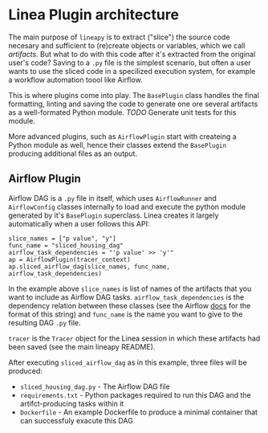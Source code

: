 # Linea Plugin architecture

The main purpose of `lineapy` is to extract ("slice") the source code necesary and sufficient to (re)create objects or variables, which we call _artifacts_.
But what to do with this code after it's extracted from the original user's code? Saving to a `.py` file is the simplest scenario, but often a user wants to use the sliced code in a specilized execution system, for example a workflow automation toool like Airflow.

This is where plugins come into play. The `BasePlugin` class handles the final formatting, linting and saving the code to generate one ore several artifacts as a well-formated Python module. *TODO* Generate unit tests for this module.

More advanced plugins, such as `AirflowPlugin` start with createing a Python module as well, hence their classes extend the `BasePlugin` producing additional files as an output.

## Airflow Plugin

Airflow DAG is a `.py` file in itself, which uses `AirflowRunner` and `AirflowConfig` classes internally to load and execute the python module generated by it's `BasePlugin` superclass. Linea creates it largely automatically when a user follows this API:

```
slice_names = ["p value", "y"]
func_name = "sliced_housing_dag"
airflow_task_dependencies = "'p value' >> 'y'"
ap = AirflowPlugin(tracer_context)
ap.sliced_airflow_dag(slice_names, func_name, airflow_task_dependencies)
```

In the example above `slice_names` is list of names of the artifacts that you want to include as Airflow DAG tasks. `airflow_task_dependencies` is the dependency relation between these classes (see the Airflow [docs](https://airflow.apache.org/docs/apache-airflow/stable/concepts/dags.html#task-dependencies) for the format of this string) and `func_name` is the name you want to give to the resulting DAG `.py` file.

`tracer` is the `Tracer` object for the Linea session in which these artifacts had been saved (see the main lineapy README).

After executing `sliced_airflow_dag` as in this example, three files will be produced:
- `sliced_housing_dag.py` - The Airflow DAG file
- `requirements.txt` - Python packages required to run this DAG and the artifct-producing tasks within it
- `Dockerfile` - An example Dockerfile to produce a minimal container that can successfuly exacute this DAG
